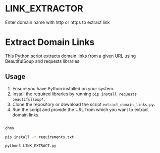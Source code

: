# LINK_EXTRACTOR
Enter domain name with http or https to extract link 
# Extract Domain Links

This Python script extracts domain links from a given URL using BeautifulSoup and requests libraries.

## Usage

1. Ensure you have Python installed on your system.
2. Install the required libraries by running `pip install requests beautifulsoup4`.
3. Clone the repository or download the script `extract_domain_links.py`.
4. Run the script and provide the URL from which you want to extract domain links.

```bash

chmo

pip install -r requirements.txt

python3 LINK_EXTRACT.py

